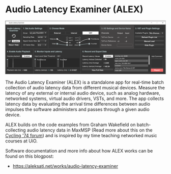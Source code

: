 # Audio Latency Examiner (ALEX)

<p align="center">
 <img src="./img/main-ui.png">
</p>

The Audio Latency Examiner (ALEX) is a standalone app for real-time batch collection of audio latency data from different musical devices. Measure the latency of any external or internal audio device, such as analog hardware, networked systems, virtual audio drivers, VSTs, and more. The app collects latency data by evaluating the arrival time differences between audio impulses the software administers and passes through a given audio device.

ALEX builds on the code examples from Graham Wakefield on batch-collecting audio latency data in MaxMSP (Read more about this on the [Cycling '74 forum](https://cycling74.com/forums/long-term-changes-in-audio-roundtrip-latency/replies/1#reply-58ed21b3c2991221d9ccaba6)) and is inspired by my time teaching networked music courses at UiO.

Software documentation and more info about how ALEX works can be found on this blogpost:

- https://aleksati.net/works/audio-latency-examiner

